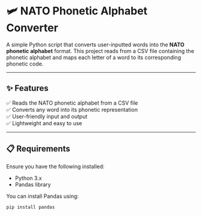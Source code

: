 # 🛩️ NATO Phonetic Alphabet Converter

A simple Python script that converts user-inputted words into the **NATO phonetic alphabet** format. This project reads from a CSV file containing the phonetic alphabet and maps each letter of a word to its corresponding phonetic code.

---

## ✨ Features  
✅ Reads the NATO phonetic alphabet from a CSV file  
✅ Converts any word into its phonetic representation  
✅ User-friendly input and output  
✅ Lightweight and easy to use  

---

## 📋 Requirements  
Ensure you have the following installed:  
- Python 3.x  
- Pandas library  

You can install Pandas using:  
```bash
pip install pandas
